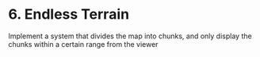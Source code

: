 # 6. Endless Terrain

Implement a system that divides the map into chunks, and only display the chunks within a certain range from the viewer
